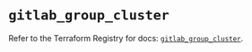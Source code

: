 # `gitlab_group_cluster`

Refer to the Terraform Registry for docs: [`gitlab_group_cluster`](https://registry.terraform.io/providers/gitlabhq/gitlab/17.8.0/docs/resources/group_cluster).
